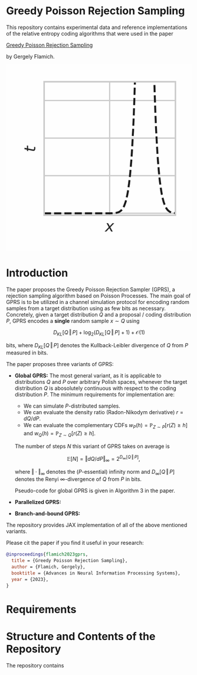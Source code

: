 # Greedy Poisson Rejection Sampling

This repository contains experimental data and reference implementations of the relative entropy coding algorithms that were used in the paper

[Greedy Poisson Rejection Sampling](https://arxiv.org/abs/2305.15313)

by Gergely Flamich.

![Gaussian-Gaussian GPRS](./img/gprs.gif)

# Introduction

The paper proposes the Greedy Poisson Rejection Sampler (GPRS), a rejection sampling algorithm based on Poisson Processes.
The main goal of GPRS is to be utilized in a channel simulation protocol for encoding random samples from a target distribution using as few bits as necessary. 
Concretely, given a target distribution $Q$ and a proposal / coding distribution $P$, GPRS encodes a **single** random sample $x \sim Q$ using 
```math
  D_{KL}[Q\,\Vert\,P] + \log_2 (D_{KL}[Q\,\Vert\,P] + 1) + \mathcal{O}(1) 
```
bits, where $D_{KL}[Q\,\Vert\,P]$ denotes the Kullback-Leibler divergence of $Q$ from $P$ measured in bits.

The paper proposes three variants of GPRS:
 - **Global GPRS:** The most general variant, as it is applicable to distributions $Q$ and $P$ over arbitrary Polish spaces, whenever the target distribution $Q$ is abosolutely continuous with respect to the coding distribution $P$.
 The minimum requirements for implementation are:
   - We can simulate $P$-distributed samples.
   - We can evaluate the density ratio (Radon-Nikodym derivative) $r = dQ/dP$.
   - We can evaluate the complementary CDFs $`w_P(h) = \mathbb{P}_{Z \sim P}[r(Z) \geq h]`$ and $`w_Q(h) = \mathbb{P}_{Z \sim Q}[r(Z) \geq h]`$.
   
   The number of steps $N$ this variant of GPRS takes on average is
   ```math
   \mathbb{E}[N] = \Vert dQ/dP \Vert_\infty = 2^{D_\infty[Q \, \Vert \, P]},
   ```
   where $\Vert \cdot \Vert_\infty$ denotes the ($P$-essential) infinity norm and $D_\infty[Q \, \Vert \, P]$ denotes the Renyi $\infty$-divergence of $Q$ from $P$ in bits. 

   Pseudo-code for global GPRS is given in Algorithm 3 in the paper.
 - **Parallelized GPRS:**
 - **Branch-and-bound GPRS:**

The repository provides JAX implementation of all of the above mentioned variants.

Please cit the paper if you find it useful in your research:

```bibtex
@inproceedings{flamich2023gprs,
  title = {Greedy Poisson Rejection Sampling},
  author = {Flamich, Gergely},
  booktitle = {Advances in Neural Information Processing Systems},
  year = {2023},
}
```

# Requirements

# Structure and Contents of the Repository

The repository contains 
